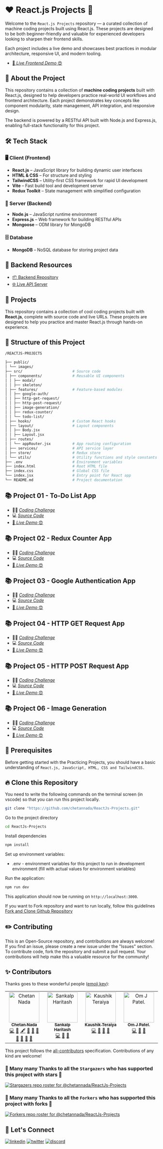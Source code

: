 # ❤️ React.js Projects 🚀

Welcome to the `React.js Projects` repository — a curated collection of machine coding projects built using React.js. These projects are designed to be both beginner-friendly and valuable for experienced developers looking to sharpen their frontend skills.

Each project includes a live demo and showcases best practices in modular architecture, responsive UI, and modern tooling.

- [🚀 _Live Frontend Demo_ 😍](https://reactjs-projects-app.netlify.app/)

## 🚀 About the Project

This repository contains a collection of **machine coding projects** built with React.js, designed to help developers practice real-world UI workflows and frontend architecture. Each project demonstrates key concepts like component modularity, state management, API integration, and responsive design.

The backend is powered by a RESTful API built with Node.js and Express.js, enabling full-stack functionality for this project.

## 🛠️ Tech Stack

### 🖥️ Client (Frontend)

- **React.js** – JavaScript library for building dynamic user interfaces
- **HTML & CSS** – For structure and styling
- **TailwindCSS** – Utility-first CSS framework for rapid UI development
- **Vite** – Fast build tool and development server
- **Redux Toolkit** – State management with simplified configuration

### 🔧 Server (Backend)

- **Node.js** – JavaScript runtime environment
- **Express.js** – Web framework for building RESTful APIs
- **Mongoose** – ODM library for MongoDB

### 🗄️ Database

- **MongoDB** – NoSQL database for storing project data

## 🔗 Backend Resources

- [📦 Backend Repository](https://github.com/chetannada/ReactJs-Projects-Backend)
- [🌐 Live API Server](https://reactjs-projects-api.vercel.app/)

## 🌻 Projects

This repository contains a collection of cool coding projects built with **React.js**, complete with source code and live URLs. These projects are designed to help you practice and master React.js through hands-on experience.

## 🌱 Structure of this Project

```bash
/REACTJS-PROJECTS

├── public/
│ └── images/
├── src/                       # Source code
│ ├── components/              # Reusable UI components
│ │ ├── modal/
│ │ ├── skeleton/
│ ├── features/                # Feature-based modules
│ │ ├── google-auth/
│ │ ├── http-get-request/
│ │ ├── http-post-request/
│ │ ├── image-generation/
│ │ ├── redux-counter/
│ │ └── todo-list/
│ ├── hooks/                   # Custom React hooks
│ ├── layout/                  # Layout components
│ │ ├── Body.jsx
│ │ ├── Layout.jsx
│ ├── routes/
│ │ └── appRouter.jsx          # App routing configuration
│ ├── services/                # API service layer
│ ├── store/                   # Redux store
│ └── utils/                   # Utility functions and style constants
├── .env                       # Environment variables
├── index.html                 # Root HTML file
├── index.css                  # Global CSS file
└── index.jsx                  # Entry point for React app
└── README.md                  # Project documentation
```

## 📚 Project 01 - To-Do List App

- 👨‍💻 [_Coding Challenge_](./src/features/todo-list/README.md)
- 💻 [_Source Code_](./src/features/todo-list/)
- [🚀 _Live Demo_ 😍](https://reactjs-projects-app.netlify.app/todo-list)

## 📚 Project 02 - Redux Counter App

- 👨‍💻 [_Coding Challenge_](./src/features/redux-counter/README.md)
- 💻 [_Source Code_](./src/features/redux-counter/)
- [🚀 _Live Demo_ 😍](https://reactjs-projects-app.netlify.app/redux-counter)

## 📚 Project 03 - Google Authentication App

- 👨‍💻 [_Coding Challenge_](./src/features/google-auth/README.md)
- 💻 [_Source Code_](./src/features/google-auth/)
- [🚀 _Live Demo_ 😍](https://reactjs-projects-app.netlify.app/google-auth)

## 📚 Project 04 - HTTP GET Request App

- 👨‍💻 [_Coding Challenge_](./src/features/http-get-request/README.md)
- 💻 [_Source Code_](./src/features/http-get-request/)
- [🚀 _Live Demo_ 😍](https://reactjs-projects-app.netlify.app/http-get-request)

## 📚 Project 05 - HTTP POST Request App

- 👨‍💻 [_Coding Challenge_](./src/features/http-post-request/README.md)
- 💻 [_Source Code_](./src/features/http-post-request/)
- [🚀 _Live Demo_ 😍](https://reactjs-projects-app.netlify.app/http-post-request)

## 📚 Project 06 - Image Generation

- 👨‍💻 [_Coding Challenge_](./src/features/image-generation/README.md)
- 💻 [_Source Code_](./src/features/image-generation/)
- [🚀 _Live Demo_ 😍](https://reactjs-projects-app.netlify.app/image-generation)

## 🎻 Prerequisites

Before getting started with the Practicing Projects, you should have a basic understanding of `React.js, JavaScript, HTML, CSS and TailwindCSS.`

## 🔥 Clone this Repository

You need to write the following commands on the terminal screen (in vscode) so that you can run this project locally.

```bash
git clone "https://github.com/chetannada/ReactJs-Projects.git"
```

Go to the project directory

```bash
cd ReactJs-Projects
```

Install dependencies

```bash
npm install
```

Set up environment variables:

- .env - environment variables for this project to run in development environment (fill with actual values for environment variables)

Run the application:

```bash
npm run dev
```

This application should now be running on `http://localhost:3000`.

If you want to Fork repository and want to run locally, follow this guidelines [Fork and Clone Github Repository](https://docs.github.com/en/get-started/quickstart/fork-a-repo)

## ✏️ Contributing

This is an Open-Source repository, and contributions are always welcome! If you find an issue, please create a new issue under the "Issues" section. To contribute code, fork the repository and submit a pull request. Your contributions will help make this a valuable resource for the community!

## ✨ Contributors

Thanks goes to these wonderful people ([emoji key](https://allcontributors.org/docs/en/emoji-key)):

<!-- ALL-CONTRIBUTORS-LIST:START - Do not remove or modify this section -->
<!-- prettier-ignore-start -->
<!-- markdownlint-disable -->
<table>
  <tbody>
    <tr>
      <td align="center" valign="top" width="14.28%"><a href="https://github.com/chetannada"><img src="https://avatars.githubusercontent.com/u/83969719?v=4?s=100" width="100px;" alt="Chetan Nada"/><br /><sub><b>Chetan Nada</b></sub></a><br /><a href="https://github.com/chetannada/ReactJs-Projects/commits?author=chetannada" title="Code">💻</a> <a href="#data-chetannada" title="Data">🔣</a> <a href="#content-chetannada" title="Content">🖋</a> <a href="#design-chetannada" title="Design">🎨</a> <a href="https://github.com/chetannada/ReactJs-Projects/commits?author=chetannada" title="Documentation">📖</a> <a href="https://github.com/chetannada/ReactJs-Projects/pulls?q=is%3Apr+reviewed-by%3Achetannada" title="Reviewed Pull Requests">👀</a> <a href="https://github.com/chetannada/ReactJs-Projects/issues?q=author%3Achetannada" title="Bug reports">🐛</a> <a href="#ideas-chetannada" title="Ideas, Planning, & Feedback">🤔</a> <a href="#maintenance-chetannada" title="Maintenance">🚧</a> <a href="#research-chetannada" title="Research">🔬</a></td>
      <td align="center" valign="top" width="14.28%"><a href="https://github.com/SankalpHaritash21"><img src="https://avatars.githubusercontent.com/u/110713125?v=4?s=100" width="100px;" alt="Sankalp Haritash"/><br /><sub><b>Sankalp Haritash</b></sub></a><br /><a href="https://github.com/chetannada/ReactJs-Projects/commits?author=SankalpHaritash21" title="Code">💻</a> <a href="#research-SankalpHaritash21" title="Research">🔬</a> <a href="#data-SankalpHaritash21" title="Data">🔣</a></td>
      <td align="center" valign="top" width="14.28%"><a href="https://github.com/kdteraiya"><img src="https://avatars.githubusercontent.com/u/113781417?v=4?s=100" width="100px;" alt="Kaushik Teraiya"/><br /><sub><b>Kaushik Teraiya</b></sub></a><br /><a href="https://github.com/chetannada/ReactJs-Projects/commits?author=kdteraiya" title="Code">💻</a> <a href="#research-kdteraiya" title="Research">🔬</a> <a href="#data-kdteraiya" title="Data">🔣</a> <a href="https://github.com/chetannada/ReactJs-Projects/pulls?q=is%3Apr+reviewed-by%3Akdteraiya" title="Reviewed Pull Requests">👀</a></td>
      <td align="center" valign="top" width="14.28%"><a href="https://github.com/omjpatel586"><img src="https://avatars.githubusercontent.com/u/119939918?v=4?s=100" width="100px;" alt="Om J Patel."/><br /><sub><b>Om J Patel.</b></sub></a><br /><a href="https://github.com/chetannada/ReactJs-Projects/commits?author=omjpatel586" title="Code">💻</a> <a href="#ideas-omjpatel586" title="Ideas, Planning, & Feedback">🤔</a> <a href="#research-omjpatel586" title="Research">🔬</a></td>
    </tr>
  </tbody>
</table>

<!-- markdownlint-restore -->
<!-- prettier-ignore-end -->

<!-- ALL-CONTRIBUTORS-LIST:END -->

This project follows the [all-contributors](https://github.com/all-contributors/all-contributors) specification. Contributions of any kind are welcome!

### 💖 Many many Thanks to all the `Stargazers` who has supported this project with stars 🌟

[![Stargazers repo roster for @chetannada/ReactJs-Projects](https://reporoster.com/stars/chetannada/ReactJs-Projects)](https://github.com/chetannada/ReactJs-Projects/stargazers)

### 💖 Many many Thanks to all the `Forkers` who has supported this project with forks 🍴

[![Forkers repo roster for @chetannada/ReactJs-Projects](https://reporoster.com/forks/chetannada/ReactJs-Projects)](https://github.com/chetannada/ReactJs-Projects/network/members)

## 🤝 Let's Connect

[![linkedin](https://img.shields.io/badge/LinkedIn-0077B5?style=for-the-badge&logo=linkedin&logoColor=white)](https://www.linkedin.com/in/chetannada/)
[![twitter](https://img.shields.io/badge/Twitter-1DA1F2?style=for-the-badge&logo=twitter&logoColor=white)](https://twitter.com/chetannada)
[![discord](https://img.shields.io/badge/Discord-5865F2?style=for-the-badge&logo=discord&logoColor=white)](https://discordapp.com/users/916005177838956555)
